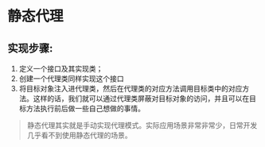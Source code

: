 # 静态代理
## 实现步骤:
1.  定义一个接口及其实现类；
2.  创建一个代理类同样实现这个接口
3.  将目标对象注入进代理类，然后在代理类的对应方法调用目标类中的对应方法。这样的话，我们就可以通过代理类屏蔽对目标对象的访问，并且可以在目标方法执行前后做一些自己想做的事情。
>静态代理其实就是手动实现代理模式。实际应用场景非常非常少，日常开发几乎看不到使用静态代理的场景。


